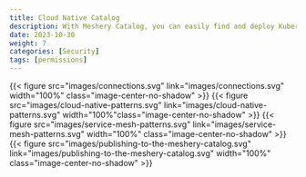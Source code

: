 ```yaml
---
title: Cloud Native Catalog
description: With Meshery Catalog, you can easily find and deploy Kubernetes-based infrastructure and tools, making it easy to streamline your cloud native development and operations processes.
date: 2023-10-30
weight: 7
categories: [Security]
tags: [permissions]
---
```


{{< figure src="images/connections.svg" link="images/connections.svg"  width="100%" class="image-center-no-shadow" >}}
{{< figure src="images/cloud-native-patterns.svg" link="images/cloud-native-patterns.svg" width="100%"class="image-center-no-shadow" >}}
{{< figure src="images/service-mesh-patterns.svg" link="images/service-mesh-patterns.svg"  width="100%" class="image-center-no-shadow" >}}
{{< figure src="images/publishing-to-the-meshery-catalog.svg" link="images/publishing-to-the-meshery-catalog.svg"  width="100%" class="image-center-no-shadow" >}}